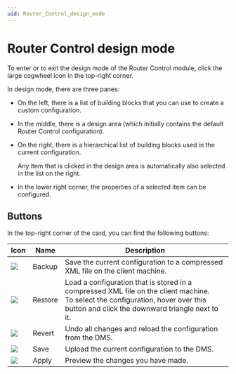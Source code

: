 ```yaml
---
uid: Router_Control_design_mode
---
```


# Router Control design mode

To enter or to exit the design mode of the Router Control module, click the large cogwheel icon in the top-right corner.

In design mode, there are three panes:

- On the left, there is a list of building blocks that you can use to create a custom configuration.

- In the middle, there is a design area (which initially contains the default Router Control configuration).

- On the right, there is a hierarchical list of building blocks used in the current configuration.

    Any item that is clicked in the design area is automatically also selected in the list on the right.

- In the lower right corner, the properties of a selected item can be configured.

## Buttons

In the top-right corner of the card, you can find the following buttons:

| Icon                                                                               | Name    | Description                                                                                                                                                                               |
|------------------------------------------------------------------------------------|---------|-------------------------------------------------------------------------------------------------------------------------------------------------------------------------------------------|
| ![](~/user-guide/images/router_control_backup.png)   | Backup  | Save the current configuration to a compressed XML file on the client machine.                                                                                                            |
| ![](~/user-guide/images/router_control_restore.png) | Restore | Load a configuration that is stored in a compressed XML file on the client machine. <br>To select the configuration, hover over this button and click the downward triangle next to it. |
| ![](~/user-guide/images/router_control_revert.png)   | Revert  | Undo all changes and reload the configuration from the DMS.                                                                                                                               |
| ![](~/user-guide/images/router_control_save.png)     | Save    | Upload the current configuration to the DMS.                                                                                                                                              |
| ![](~/user-guide/images/router_control_apply.png)     | Apply   | Preview the changes you have made.                                                                                                                                                        |
